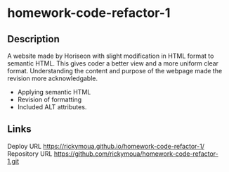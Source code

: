 # homework-code-refactor-1
## Description

A website made by Horiseon with slight modification in HTML format to semantic HTML. This gives coder a better view and a more uniform clear format. 
Understanding the content and purpose of the webpage made the revision more acknowledgable.

- Applying semantic HTML
- Revision of formatting 
- Included ALT attributes.

## Links
Deploy URL https://rickymoua.github.io/homework-code-refactor-1/
Repository URL https://github.com/rickymoua/homework-code-refactor-1.git




